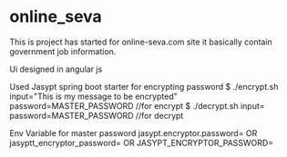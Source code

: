# online_seva

This is project has started for online-seva.com site
it basically contain government job information.

Ui designed in angular js

Used Jasypt spring boot starter for encrypting password
$ ./encrypt.sh input="This is my message to be encrypted" password=MASTER_PASSWORD //for encrypt
$ ./decrypt.sh input=<encrypted password> password=MASTER_PASSWORD //for decrypt

Env Variable for master password
jasypt.encryptor.password=<Master password> OR
jasyptt_encryptor_password=<Master password> OR
JASYPT_ENCRYPTOR_PASSWORD=<Master password>